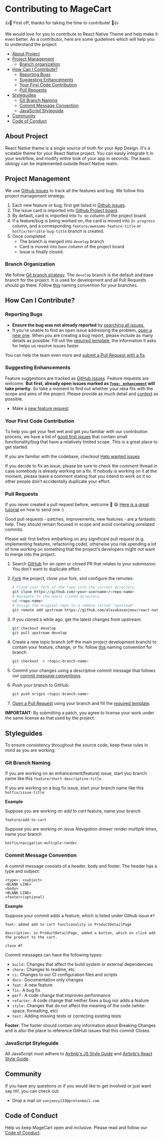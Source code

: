 # Contributing to MageCart

:+1::tada: First off, thanks for taking the time to contribute! :tada::+1:

We would love for you to contribute to React Native Theme and help make it even better. As a contributor, here are some guidelines which will help you to understand the project:

 - [About Project](#about)
 - [Project Management](#management)
    - [Branch organization](#branch)
 - [How Can I Contribute?](#contribute)
   - [Reporting Bugs](#issue)
   - [Suggesting Enhancements](#feature)
   - [Your First Code Contribution](#first-contribution)
   - [Pull Requests](#pull-requests)
 - [Styleguides](#rules)
   - [Git Branch Naming](#branch-styleguide)
   - [Commit Message Convention](#commit)
   - [JavaScript Styleguide](#javascript-styleguide)
 - [Community](#community)
 - [Code of Conduct](#coc)

## <a name="about"></a> About Project

React Native theme is a single source of truth for your App Design. It's a scalable theme for your React Native project. You can easily integrate it in your workflow, and modify entire look of your app in seconds. The basic idology can be implemented outside React Native realm.

## <a name="management"></a> Project Management

We use [Github issues](https://github.com/alexakasanjeev/react-native-theme/issues) to track all the features and bug. We follow this project management strategy.

1. Each new feature or bug, first get listed in [Github issues](https://github.com/alexakasanjeev/react-native-theme/issues).
2. The issue card is imported into [Github Project board](https://github.com/alexakasanjeev/react-native-theme/projects/2).
3. By default, card is imported into `To do` column of the project board.
4. If a feature/bug is being worked on, the card is moved into `In progress` column, and a corresponding `feature/awesome-feature-title` or `hotfix/terrible-bug-title` branch is created.
5. Once completed
   * The branch is merged into `develop` branch 
   * Card is moved into `Done` column of the project board
   * Issue is finally closed.

### <a name="branch"></a> Branch Organization

We follow [Git branch strategy](https://www.youtube.com/watch?v=aJnFGMclhU8). The `develop` branch is the default and base branch for the project. It is used for development and all Pull Requests should go there. Follow [this](#branch-styleguide) naming convention for your branches.

## <a name="contribute"></a> How Can I Contribute?

### <a name="issue"></a> Reporting Bugs

- **Ensure the bug was not already reported** by [searching all issues.](https://github.com/alexakasanjeev/react-native-theme/issues)
- If you're unable to find an open issue addressing the problem, [open a new one](https://github.com/alexakasanjeev/react-native-theme/issues/new?labels=bug&template=bug_report.md&title=). When you are creating a bug report, please include as many details as possible. Fill out the [required template](.github/ISSUE_TEMPLATE/bug_report.md), the information it asks for helps us resolve issues faster.

You can help the team even more and [submit a Pull Request with a fix](#pull-requests).

### <a name="feature"></a> Suggesting Enhancements

Feature suggestions are tracked as [GitHub issues](https://github.com/alexakasanjeev/react-native-theme/issues). Feature requests are welcome. **But first, already open issues marked as [`Type: enhancement`](https://github.com/alexakasanjeev/react-native-theme/issues?q=is%3Aopen+is%3Aissue+label%3A%22Type%3A+Enhancement%22) will take priority**. So take a moment to find out whether your idea fits with the scope and aims of the project. Please provide as much detail and [context](.github/ISSUE_TEMPLATE/feature_request.md) as possible.

- Make a [new feature request](https://github.com/alexakasanjeev/react-native-theme/issues/new?&labels=enhancement&template=feature_request.md&title=)

### <a name="first-contribution"></a> Your First Code Contribution

To help you get your feet wet and get you familiar with our contribution process, we have a list of [good first issues](https://github.com/alexakasanjeev/react-native-theme/issues?q=is%3Aopen+is%3Aissue+label%3A%22good+first+issue%22) that contain small functionality/bug that have a relatively limited scope. This is a great place to get started.

If you are familiar with the codebase, checkout [Help wanted issues](https://github.com/alexakasanjeev/react-native-theme/issues?q=is%3Aopen+is%3Aissue+label%3A%22help+wanted%22)

If you decide to fix an issue, please be sure to check the comment thread in case somebody is already working on a fix. If nobody is working on it at the moment, please leave a comment stating that you intend to work on it so other people don’t accidentally duplicate your effort.

### <a name="pull-requests"></a> Pull Requests

If you never created a pull request before, welcome :tada: :smile: [Here is a great tutorial](https://egghead.io/series/how-to-contribute-to-an-open-source-project-on-github) on how to send one :)

Good pull requests - patches, improvements, new features - are a fantastic help. They should remain focused in scope and avoid containing unrelated commits.

Please ask first before embarking on any significant pull request (e.g. implementing features, refactoring code), otherwise you risk spending a lot of time working on something that the project's developers might not want to merge into the project.

1. Search [GitHub](https://github.com/alexakasanjeev/react-native-theme/pulls) for an open or closed PR that relates to your submission. You don't want to duplicate effort.

2. [Fork](http://help.github.com/fork-a-repo/) the project, clone your fork, and configure the remotes:

    ```bash
    # Clone your fork of the repo into the current directory
    git clone https://github.com/<your-username>/<repo-name>
    # Navigate to the newly cloned directory
    cd <repo-name>
    # Assign the original repo to a remote called "upstream"
    git remote add upstream https://github.com/alexakasanjeev/react-native-theme.git
    ```

3. If you cloned a while ago, get the latest changes from upstream:

    ```bash
    git checkout develop
    git pull upstream develop
    ```

4. Create a new topic branch (off the main project development branch) to contain your feature, change, or fix: follow [this](#branch-styleguide) naming convention for branch

    ```bash
    git checkout -b <topic-branch-name>
    ```

5. Commit your changes using a descriptive commit message that follows our [commit message conventions](#commit).

6. Push your branch to GitHub:

    ```bash
    git push origin <topic-branch-name>
    ```

7. [Open a Pull Request](https://help.github.com/articles/using-pull-requests/) using your branch and fill the [required template](.github/pull_request_template.md).

**IMPORTANT**: By submitting a patch, you agree to license your work under the same license as that used by the project.


## <a name="rules"></a> Styleguides

To ensure consistency throughout the source code, keep these rules in mind as you are working:

### <a name="branch-styleguide"></a> Git Branch Naming

If you are working on an enhancement(feature) issue, start you branch name like this `feature/short-descriptive-title`.

If you are working on a bug fix issue, start your branch name like this `hotfix/issue-title`

**Example**

Suppose you are working on *add to cart* feature, name your branch

```
feature/add-to-cart
```

Suppose you are working on issue *Navigation drawer render multiple times*, name your branch

```
hotfix/navigation-multiple-render
```

### <a name="commit"></a> Commit Message Convention

A commit message consists of a header, body and footer. The header has a type and subject:

```
<type>: <subject>
<BLANK LINE>
<body>
<BLANK LINE>
<footer>(optional)
```

**Example**

Suppose your commit adds a feature, which is listed under Github issue `#7`

```
feat: added add to cart functionality in ProductDetailPage

description: in ProductDetailPage, added a button, which on click add the product to the cart.

close #7
```

Commit messages can have the following types:

- `build:` Changes that affect the build system or external dependencies
- `chore:` Changes to readme, etc
- `ci:` Changes to our CI configuration files and scripts
- `docs:` Documentation only changes
- `feat:` A new feature
- `fix:` A bug fix
- `perf:` A code change that improves performance
- `refactor:` A code change that neither fixes a bug nor adds a feature
- `style:` Changes that do not affect the meaning of the code (white-space, formatting, etc)
- `test:` Adding missing tests or correcting existing tests

**Footer**: The footer should contain any information about Breaking Changes and is also the place to reference GitHub issues that this commit Closes.

### <a name="javascript-styleguide"></a> JavaScript Styleguide

All JavaScript must adhere to [Airbnb's JS Style Guide](https://github.com/airbnb/javascript) and [Airbnb's React Style Guide](https://github.com/airbnb/javascript/tree/master/react).

## <a name="community"></a> Community

If you have any questions or if you would like to get involved or just want say *Hi!*, you can check out:
 
 - Drop a mail on `sanjeevy133@protonmail.com`

 ## <a name="coc"></a> Code of Conduct
Help us keep MageCart open and inclusive. Please read and follow our [Code of Conduct](CODE_OF_CONDUCT.md).
